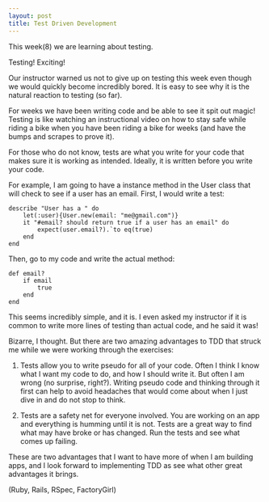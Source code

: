 ```yaml
---
layout: post
title: Test Driven Development
---
```


This week(8) we are learning about testing.

Testing! Exciting!

Our instructor warned us not to give up on testing this week even though we would quickly become incredibly bored. It is easy to see why it is the natural reaction to testing (so far). 

For weeks we have been writing code and be able to see it spit out magic! Testing is like watching an instructional video on how to stay safe while riding a bike when you have been riding a bike for weeks (and have the bumps and scrapes to prove it).

For those who do not know, tests are what you write for your code that makes sure it is working as intended. Ideally, it is written before you write your code.

For example, I am going to have a instance method in the User class that will check to see if a user has an email. First, I would write a test:

```
describe "User has a " do
	let(:user){User.new(email: "me@gmail.com")}
	it "#email? should return true if a user has an email" do
		expect(user.email?).`to eq(true)
	end
end
```

Then, go to my code and write the actual method:

```
def email?
	if email
		true
	end
end
```

This seems incredibly simple, and it is. I even asked my instructor if it is common to write more lines of testing than actual code, and he said it was!

Bizarre, I thought. But there are two amazing advantages to TDD that struck me while we were working through the exercises:

1. Tests allow you to write pseudo for all of your code. Often I think I know what I want my code to do, and how I should write it. But often I am wrong (no surprise, right?). Writing pseudo code and thinking through it first can help to avoid headaches that would come about when I just dive in and do not stop to think.

2. Tests are a safety net for everyone involved. You are working on an app and everything is humming until it is not. Tests are a great way to find what may have broke or has changed. Run the tests and see what comes up failing.

These are two advantages that I want to have more of when I am building apps, and I look forward to implementing TDD as see what other great advantages it brings.

(Ruby, Rails, RSpec, FactoryGirl)
